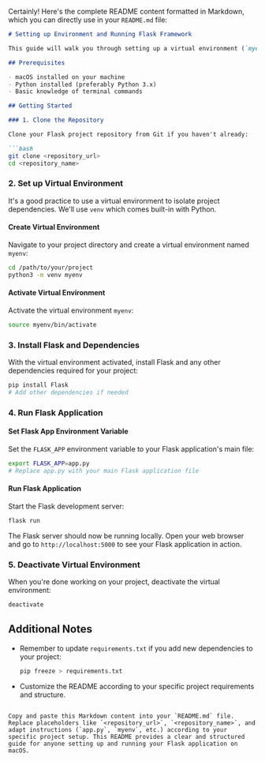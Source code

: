 Certainly! Here's the complete README content formatted in Markdown, which you can directly use in your `README.md` file:

```markdown
# Setting up Environment and Running Flask Framework

This guide will walk you through setting up a virtual environment (`myenv`) and running a Flask application on macOS.

## Prerequisites

- macOS installed on your machine
- Python installed (preferably Python 3.x)
- Basic knowledge of terminal commands

## Getting Started

### 1. Clone the Repository

Clone your Flask project repository from Git if you haven't already:

```bash
git clone <repository_url>
cd <repository_name>
```

### 2. Set up Virtual Environment

It's a good practice to use a virtual environment to isolate project dependencies. We'll use `venv` which comes built-in with Python.

#### Create Virtual Environment

Navigate to your project directory and create a virtual environment named `myenv`:

```bash
cd /path/to/your/project
python3 -m venv myenv
```

#### Activate Virtual Environment

Activate the virtual environment `myenv`:

```bash
source myenv/bin/activate
```

### 3. Install Flask and Dependencies

With the virtual environment activated, install Flask and any other dependencies required for your project:

```bash
pip install Flask
# Add other dependencies if needed
```

### 4. Run Flask Application

#### Set Flask App Environment Variable

Set the `FLASK_APP` environment variable to your Flask application's main file:

```bash
export FLASK_APP=app.py
# Replace app.py with your main Flask application file
```

#### Run Flask Application

Start the Flask development server:

```bash
flask run
```

The Flask server should now be running locally. Open your web browser and go to `http://localhost:5000` to see your Flask application in action.

### 5. Deactivate Virtual Environment

When you're done working on your project, deactivate the virtual environment:

```bash
deactivate
```

## Additional Notes

- Remember to update `requirements.txt` if you add new dependencies to your project:
  ```bash
  pip freeze > requirements.txt
  ```

- Customize the README according to your specific project requirements and structure.

```

Copy and paste this Markdown content into your `README.md` file. Replace placeholders like `<repository_url>`, `<repository_name>`, and adapt instructions (`app.py`, `myenv`, etc.) according to your specific project setup. This README provides a clear and structured guide for anyone setting up and running your Flask application on macOS.
